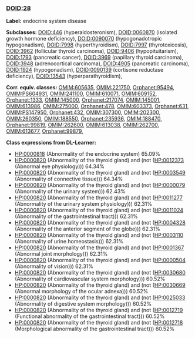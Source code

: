 
### [DOID:28](http://purl.obolibrary.org/obo/DOID_28)
**Label:** endocrine system disease

**Subclasses:** [DOID:446](http://purl.obolibrary.org/obo/DOID_446) (hyperaldosteronism), [DOID:0060870](http://purl.obolibrary.org/obo/DOID_0060870) (isolated growth hormone deficiency), [DOID:0090070](http://purl.obolibrary.org/obo/DOID_0090070) (hypogonadotropic hypogonadism), [DOID:7998](http://purl.obolibrary.org/obo/DOID_7998) (hyperthyroidism), [DOID:7997](http://purl.obolibrary.org/obo/DOID_7997) (thyrotoxicosis), [DOID:3962](http://purl.obolibrary.org/obo/DOID_3962) (follicular thyroid carcinoma), [DOID:9406](http://purl.obolibrary.org/obo/DOID_9406) (hypopituitarism), [DOID:1793](http://purl.obolibrary.org/obo/DOID_1793) (pancreatic cancer), [DOID:3969](http://purl.obolibrary.org/obo/DOID_3969) (papillary thyroid carcinoma), [DOID:3948](http://purl.obolibrary.org/obo/DOID_3948) (adrenocortical carcinoma), [DOID:4905](http://purl.obolibrary.org/obo/DOID_4905) (pancreatic carcinoma), [DOID:1924](http://purl.obolibrary.org/obo/DOID_1924) (hypogonadism), [DOID:0090139](http://purl.obolibrary.org/obo/DOID_0090139) (cortisone reductase deficiency), [DOID:13543](http://purl.obolibrary.org/obo/DOID_13543) (hyperparathyroidism), 

**Corr. equiv. classes:** [OMIM:605635](http://purl.obolibrary.org/obo/OMIM_605635), [OMIM:221750](http://purl.obolibrary.org/obo/OMIM_221750), [Orphanet:95494](http://www.orpha.net/ORDO/Orphanet_95494), [OMIM:PS604931](http://purl.obolibrary.org/obo/OMIM_PS604931), [OMIM:241100](http://purl.obolibrary.org/obo/OMIM_241100), [OMIM:610071](http://purl.obolibrary.org/obo/OMIM_610071), [OMIM:609152](http://purl.obolibrary.org/obo/OMIM_609152), [Orphanet:1333](http://www.orpha.net/ORDO/Orphanet_1333), [OMIM:145000](http://purl.obolibrary.org/obo/OMIM_145000), [Orphanet:217074](http://www.orpha.net/ORDO/Orphanet_217074), [OMIM:145001](http://purl.obolibrary.org/obo/OMIM_145001), [OMIM:613986](http://purl.obolibrary.org/obo/OMIM_613986), [OMIM:275000](http://purl.obolibrary.org/obo/OMIM_275000), [Orphanet:478](http://www.orpha.net/ORDO/Orphanet_478), [OMIM:603373](http://purl.obolibrary.org/obo/OMIM_603373), [Orphanet:631](http://www.orpha.net/ORDO/Orphanet_631), [OMIM:PS147950](http://purl.obolibrary.org/obo/OMIM_PS147950), [Orphanet:432](http://www.orpha.net/ORDO/Orphanet_432), [OMIM:307300](http://purl.obolibrary.org/obo/OMIM_307300), [OMIM:202300](http://purl.obolibrary.org/obo/OMIM_202300), [OMIM:260350](http://purl.obolibrary.org/obo/OMIM_260350), [OMIM:188550](http://purl.obolibrary.org/obo/OMIM_188550), [Orphanet:235936](http://www.orpha.net/ORDO/Orphanet_235936), [OMIM:188470](http://purl.obolibrary.org/obo/OMIM_188470), [Orphanet:99819](http://www.orpha.net/ORDO/Orphanet_99819), [OMIM:262600](http://purl.obolibrary.org/obo/OMIM_262600), [OMIM:613038](http://purl.obolibrary.org/obo/OMIM_613038), [OMIM:262700](http://purl.obolibrary.org/obo/OMIM_262700), [OMIM:613677](http://purl.obolibrary.org/obo/OMIM_613677), [Orphanet:99879](http://www.orpha.net/ORDO/Orphanet_99879), 

**Class expressions from DL-Learner:**

- [HP:0000818](http://purl.obolibrary.org/obo/HP_0000818) (Abnormality of the endocrine system) 65.09%
- [HP:0000820](http://purl.obolibrary.org/obo/HP_0000820) (Abnormality of the thyroid gland) and (not ([HP:0012373](http://purl.obolibrary.org/obo/HP_0012373) (Abnormal eye physiology))) 64.34%
- [HP:0000820](http://purl.obolibrary.org/obo/HP_0000820) (Abnormality of the thyroid gland) and (not ([HP:0003549](http://purl.obolibrary.org/obo/HP_0003549) (Abnormality of connective tissue))) 64.34%
- [HP:0000820](http://purl.obolibrary.org/obo/HP_0000820) (Abnormality of the thyroid gland) and (not ([HP:0000079](http://purl.obolibrary.org/obo/HP_0000079) (Abnormality of the urinary system))) 62.43%
- [HP:0000820](http://purl.obolibrary.org/obo/HP_0000820) (Abnormality of the thyroid gland) and (not ([HP:0011277](http://purl.obolibrary.org/obo/HP_0011277) (Abnormality of the urinary system physiology))) 62.31%
- [HP:0000820](http://purl.obolibrary.org/obo/HP_0000820) (Abnormality of the thyroid gland) and (not ([HP:0011024](http://purl.obolibrary.org/obo/HP_0011024) (Abnormality of the gastrointestinal tract))) 62.31%
- [HP:0000820](http://purl.obolibrary.org/obo/HP_0000820) (Abnormality of the thyroid gland) and (not ([HP:0004328](http://purl.obolibrary.org/obo/HP_0004328) (Abnormality of the anterior segment of the globe))) 62.31%
- [HP:0000820](http://purl.obolibrary.org/obo/HP_0000820) (Abnormality of the thyroid gland) and (not ([HP:0003110](http://purl.obolibrary.org/obo/HP_0003110) (Abnormality of urine homeostasis))) 62.31%
- [HP:0000820](http://purl.obolibrary.org/obo/HP_0000820) (Abnormality of the thyroid gland) and (not ([HP:0001367](http://purl.obolibrary.org/obo/HP_0001367) (Abnormal joint morphology))) 62.31%
- [HP:0000820](http://purl.obolibrary.org/obo/HP_0000820) (Abnormality of the thyroid gland) and (not ([HP:0000504](http://purl.obolibrary.org/obo/HP_0000504) (Abnormality of vision))) 62.31%
- [HP:0000820](http://purl.obolibrary.org/obo/HP_0000820) (Abnormality of the thyroid gland) and (not ([HP:0030680](http://purl.obolibrary.org/obo/HP_0030680) (Abnormality of cardiovascular system morphology))) 60.52%
- [HP:0000820](http://purl.obolibrary.org/obo/HP_0000820) (Abnormality of the thyroid gland) and (not ([HP:0030669](http://purl.obolibrary.org/obo/HP_0030669) (Abnormal morphology of the ocular adnexa))) 60.52%
- [HP:0000820](http://purl.obolibrary.org/obo/HP_0000820) (Abnormality of the thyroid gland) and (not ([HP:0025033](http://purl.obolibrary.org/obo/HP_0025033) (Abnormality of digestive system morphology))) 60.52%
- [HP:0000820](http://purl.obolibrary.org/obo/HP_0000820) (Abnormality of the thyroid gland) and (not ([HP:0012719](http://purl.obolibrary.org/obo/HP_0012719) (Functional abnormality of the gastrointestinal tract))) 60.52%
- [HP:0000820](http://purl.obolibrary.org/obo/HP_0000820) (Abnormality of the thyroid gland) and (not ([HP:0012718](http://purl.obolibrary.org/obo/HP_0012718) (Morphological abnormality of the gastrointestinal tract))) 60.52%


